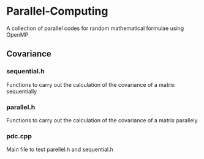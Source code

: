 # Parallel-Computing

A collection of parallel codes for random mathematical formulae using OpenMP

## Covariance
### sequential.h
Functions to carry out the calculation of the covariance of a matrix sequentially
### parallel.h
Functions to carry out the calculation of the covariance of a matrix parallely
### pdc.cpp
Main file to test parellel.h and sequential.h
